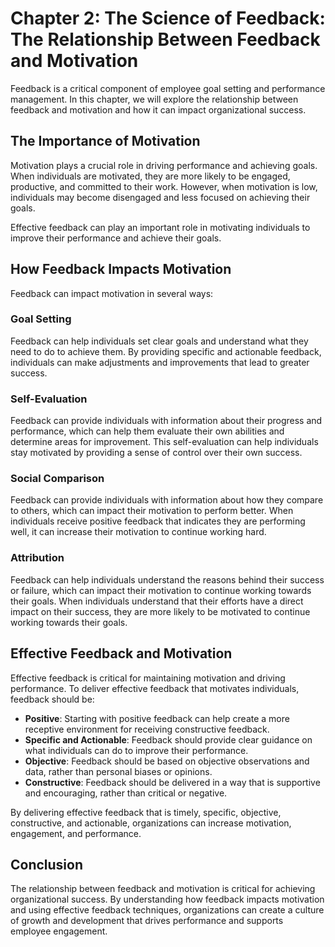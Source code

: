 Chapter 2: The Science of Feedback: The Relationship Between Feedback and Motivation
====================================================================================

Feedback is a critical component of employee goal setting and performance management. In this chapter, we will explore the relationship between feedback and motivation and how it can impact organizational success.

The Importance of Motivation
----------------------------

Motivation plays a crucial role in driving performance and achieving goals. When individuals are motivated, they are more likely to be engaged, productive, and committed to their work. However, when motivation is low, individuals may become disengaged and less focused on achieving their goals.

Effective feedback can play an important role in motivating individuals to improve their performance and achieve their goals.

How Feedback Impacts Motivation
-------------------------------

Feedback can impact motivation in several ways:

### Goal Setting

Feedback can help individuals set clear goals and understand what they need to do to achieve them. By providing specific and actionable feedback, individuals can make adjustments and improvements that lead to greater success.

### Self-Evaluation

Feedback can provide individuals with information about their progress and performance, which can help them evaluate their own abilities and determine areas for improvement. This self-evaluation can help individuals stay motivated by providing a sense of control over their own success.

### Social Comparison

Feedback can provide individuals with information about how they compare to others, which can impact their motivation to perform better. When individuals receive positive feedback that indicates they are performing well, it can increase their motivation to continue working hard.

### Attribution

Feedback can help individuals understand the reasons behind their success or failure, which can impact their motivation to continue working towards their goals. When individuals understand that their efforts have a direct impact on their success, they are more likely to be motivated to continue working towards their goals.

Effective Feedback and Motivation
---------------------------------

Effective feedback is critical for maintaining motivation and driving performance. To deliver effective feedback that motivates individuals, feedback should be:

* **Positive**: Starting with positive feedback can help create a more receptive environment for receiving constructive feedback.
* **Specific and Actionable**: Feedback should provide clear guidance on what individuals can do to improve their performance.
* **Objective**: Feedback should be based on objective observations and data, rather than personal biases or opinions.
* **Constructive**: Feedback should be delivered in a way that is supportive and encouraging, rather than critical or negative.

By delivering effective feedback that is timely, specific, objective, constructive, and actionable, organizations can increase motivation, engagement, and performance.

Conclusion
----------

The relationship between feedback and motivation is critical for achieving organizational success. By understanding how feedback impacts motivation and using effective feedback techniques, organizations can create a culture of growth and development that drives performance and supports employee engagement.
